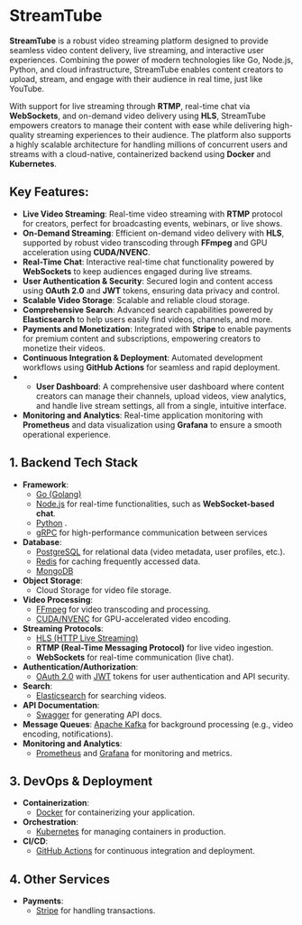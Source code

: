 # StreamTube 

**StreamTube** is a robust video streaming platform designed to provide seamless video content delivery, live streaming, and interactive user experiences. Combining the power of modern technologies like Go, Node.js, Python, and cloud infrastructure, StreamTube enables content creators to upload, stream, and engage with their audience in real time, just like YouTube.

With support for live streaming through **RTMP**, real-time chat via **WebSockets**, and on-demand video delivery using **HLS**, StreamTube empowers creators to manage their content with ease while delivering high-quality streaming experiences to their audience. The platform also supports a highly scalable architecture for handling millions of concurrent users and streams with a cloud-native, containerized backend using **Docker** and **Kubernetes**.

## Key Features:
- **Live Video Streaming**: Real-time video streaming with **RTMP** protocol for creators, perfect for broadcasting events, webinars, or live shows.
- **On-Demand Streaming**: Efficient on-demand video delivery with **HLS**, supported by robust video transcoding through **FFmpeg** and GPU acceleration using **CUDA/NVENC**.
- **Real-Time Chat**: Interactive real-time chat functionality powered by **WebSockets** to keep audiences engaged during live streams.
- **User Authentication & Security**: Secured login and content access using **OAuth 2.0** and **JWT** tokens, ensuring data privacy and control.
- **Scalable Video Storage**: Scalable and reliable cloud storage.
- **Comprehensive Search**: Advanced search capabilities powered by **Elasticsearch** to help users easily find videos, channels, and more.
- **Payments and Monetization**: Integrated with **Stripe** to enable payments for premium content and subscriptions, empowering creators to monetize their videos.
- **Continuous Integration & Deployment**: Automated development workflows using **GitHub Actions** for seamless and rapid deployment.
- - **User Dashboard**: A comprehensive user dashboard where content creators can manage their channels, upload videos, view analytics, and handle live stream settings, all from a single, intuitive interface.
- **Monitoring and Analytics**: Real-time application monitoring with **Prometheus** and data visualization using **Grafana** to ensure a smooth operational experience.


## 1. Backend Tech Stack
- **Framework**: 
  - [Go (Golang)](https://golang.org/) 
  - [Node.js](https://nodejs.org/) for real-time functionalities, such as **WebSocket-based chat**.
  - [Python](https://www.python.org/) .
  - [gRPC](https://grpc.io/) for high-performance communication between services
- **Database**:
  - [PostgreSQL](https://www.postgresql.org/) for relational data (video metadata, user profiles, etc.).
  - [Redis](https://redis.io/) for caching frequently accessed data.
  - [MongoDB](https://www.mongodb.com/)
- **Object Storage**:
  -  Cloud Storage for video file storage.
- **Video Processing**:
  - [FFmpeg](https://ffmpeg.org/) for video transcoding and processing.
  - [CUDA/NVENC](https://developer.nvidia.com/nvidia-video-codec-sdk) for GPU-accelerated video encoding.
- **Streaming Protocols**:
  - [HLS (HTTP Live Streaming)](https://en.wikipedia.org/wiki/HTTP_Live_Streaming)
  - **RTMP (Real-Time Messaging Protocol)** for live video ingestion.
  - **WebSockets** for real-time communication (live chat).
- **Authentication/Authorization**:
  - [OAuth 2.0](https://oauth.net/2/) with [JWT](https://jwt.io/) tokens for user authentication and API security.
- **Search**:
  - [Elasticsearch](https://www.elastic.co/elasticsearch/) for searching videos.
- **API Documentation**:
  - [Swagger](https://swagger.io/) for generating API docs.
- **Message Queues**:
  [Apache Kafka](https://kafka.apache.org/) for background processing (e.g., video encoding, notifications).
- **Monitoring and Analytics**:
  - [Prometheus](https://prometheus.io/) and [Grafana](https://grafana.com/) for monitoring and metrics.

## 3. DevOps & Deployment
- **Containerization**:
  - [Docker](https://www.docker.com/) for containerizing your application.
- **Orchestration**:
  - [Kubernetes](https://kubernetes.io/) for managing containers in production.
- **CI/CD**:
  - [GitHub Actions](https://github.com/features/actions) for continuous integration and deployment.

## 4. Other Services
- **Payments**:
  - [Stripe](https://stripe.com/) for handling transactions.
